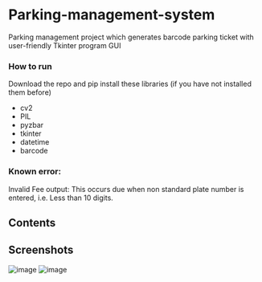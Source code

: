 # Parking-management-system
Parking management project which generates barcode parking ticket with user-friendly Tkinter program GUI


### How to run

Download the repo and pip install these libraries (if you have not installed them before)

- cv2
- PIL
- pyzbar
- tkinter 
- datetime 
- barcode 


### Known error:

Invalid Fee output: This occurs due when non standard plate number is entered, i.e. Less than 10 digits.


## Contents

## Screenshots
![image](https://user-images.githubusercontent.com/81807980/152167557-46cb0cf6-ae4a-4c04-85bf-d98f49586085.png)
![image](https://user-images.githubusercontent.com/81807980/152167869-5aceffaf-c7c1-483a-acad-02fc2ba47351.png)

